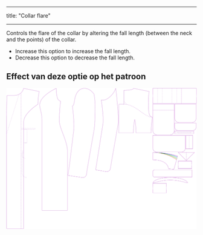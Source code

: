 - - -
title: "Collar flare"
- - -

Controls the flare of the collar by altering the fall length (between the neck and the points) of the collar.

- Increase this option to increase the fall length.
- Decrease this option to decrease the fall length.

## Effect van deze optie op het patroon

![This image shows the effect of this option by superimposing several variants that have a different value for this option](carlita_collarflare_sample.svg "Effect of this option on the pattern")
